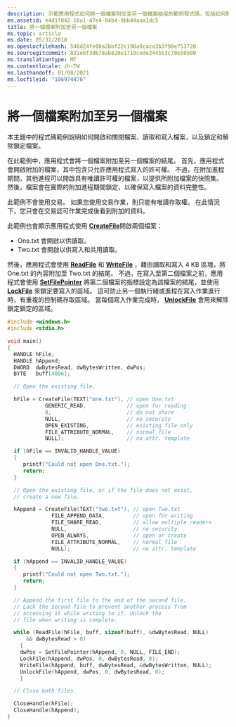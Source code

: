 ```yaml
---
description: 示範應用程式如何將一個檔案附加至另一個檔案結尾的範例程式碼，包括如何開啟和關閉檔案、讀取和寫入檔案，以及鎖定和解除鎖定檔案。
ms.assetid: e4d1f842-16a1-47e4-84b4-9bb44aaa1dc5
title: 將一個檔案附加至另一個檔案
ms.topic: article
ms.date: 05/31/2018
ms.openlocfilehash: 546d24fe88a2bbf22c190a0caca3b3f98e753720
ms.sourcegitcommit: 831e8f3db78ab820e1710cede244553c70e50500
ms.translationtype: MT
ms.contentlocale: zh-TW
ms.lasthandoff: 01/08/2021
ms.locfileid: "106974476"
---
```

# <a name="appending-one-file-to-another-file"></a>將一個檔案附加至另一個檔案

本主題中的程式碼範例說明如何開啟和關閉檔案、讀取和寫入檔案，以及鎖定和解除鎖定檔案。

在此範例中，應用程式會將一個檔案附加至另一個檔案的結尾。 首先，應用程式會開啟附加的檔案，其中包含只允許應用程式寫入的許可權。 不過，在附加進程期間，其他進程可以開啟具有唯讀許可權的檔案，以提供所附加檔案的快照集。 然後，檔案會在實際的附加進程期間鎖定，以確保寫入檔案的資料完整性。

此範例不會使用交易。 如果您使用交易作業，則只能有唯讀存取權。 在此情況下，您只會在交易認可作業完成後看到附加的資料。

此範例也會顯示應用程式使用 [**CreateFile**](/windows/desktop/api/FileAPI/nf-fileapi-createfilea)開啟兩個檔案：

-   One.txt 會開啟以供讀取。
-   Two.txt 會開啟以供寫入和共用讀取。

然後，應用程式會使用 [**ReadFile**](/windows/desktop/api/FileAPI/nf-fileapi-readfile) 和 [**WriteFile**](/windows/desktop/api/FileAPI/nf-fileapi-writefile) ，藉由讀取和寫入 4 KB 區塊，將 One.txt 的內容附加至 Two.txt 的結尾。 不過，在寫入至第二個檔案之前，應用程式會使用 [**SetFilePointer**](/windows/desktop/api/FileAPI/nf-fileapi-setfilepointer) 將第二個檔案的指標設定為該檔案的結尾，並使用 [**LockFile**](/windows/desktop/api/FileAPI/nf-fileapi-lockfile) 來鎖定要寫入的區域。 這可防止另一個執行緒或進程在寫入作業進行時，有重複的控制碼存取區域。 當每個寫入作業完成時， [**UnlockFile**](/windows/desktop/api/FileAPI/nf-fileapi-unlockfile) 會用來解除鎖定鎖定的區域。


```C++
#include <windows.h>
#include <stdio.h>

void main()
{
  HANDLE hFile;
  HANDLE hAppend;
  DWORD  dwBytesRead, dwBytesWritten, dwPos;
  BYTE   buff[4096];

  // Open the existing file.

  hFile = CreateFile(TEXT("one.txt"), // open One.txt
            GENERIC_READ,             // open for reading
            0,                        // do not share
            NULL,                     // no security
            OPEN_EXISTING,            // existing file only
            FILE_ATTRIBUTE_NORMAL,    // normal file
            NULL);                    // no attr. template

  if (hFile == INVALID_HANDLE_VALUE)
  {
     printf("Could not open One.txt."); 
     return;
  }

  // Open the existing file, or if the file does not exist,
  // create a new file.

  hAppend = CreateFile(TEXT("two.txt"), // open Two.txt
              FILE_APPEND_DATA,         // open for writing
              FILE_SHARE_READ,          // allow multiple readers
              NULL,                     // no security
              OPEN_ALWAYS,              // open or create
              FILE_ATTRIBUTE_NORMAL,    // normal file
              NULL);                    // no attr. template

  if (hAppend == INVALID_HANDLE_VALUE)
  {
     printf("Could not open Two.txt."); 
     return;
  }

  // Append the first file to the end of the second file.
  // Lock the second file to prevent another process from
  // accessing it while writing to it. Unlock the
  // file when writing is complete.

  while (ReadFile(hFile, buff, sizeof(buff), &dwBytesRead, NULL)
      && dwBytesRead > 0)
    {
    dwPos = SetFilePointer(hAppend, 0, NULL, FILE_END);
    LockFile(hAppend, dwPos, 0, dwBytesRead, 0);
    WriteFile(hAppend, buff, dwBytesRead, &dwBytesWritten, NULL);
    UnlockFile(hAppend, dwPos, 0, dwBytesRead, 0);
    }

  // Close both files.

  CloseHandle(hFile);
  CloseHandle(hAppend);
}
```



 

 



